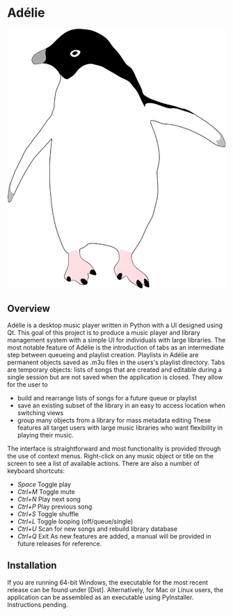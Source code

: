 # Adélie
![](UI/resources/images/penguin_cartoon.png)
## Overview
Adélie is a desktop music player written in Python with a UI designed using Qt. This goal of this project is to produce a music player and library management system with a simple UI for individuals with large libraries. The most notable feature of Adélie is the introduction of tabs as an intermediate step between queueing and playlist creation. Playlists in Adélie are permanent objects saved as .m3u files in the users's playlist directory. Tabs are temporary objects: lists of songs that are created and editable during a single session but are not saved when the application is closed. They allow for the user to 
* build and rearrange lists of songs for a future queue or playlist
* save an existing subset of the library in an easy to access location when switching views
* group many objects from a library for mass metadata editing
These features all target users with large music libraries who want flexibility in playing their music. 

The interface is straightforward and most functionality is provided through the use of context menus. Right-click on any music object or title on the screen to see a list of available actions. There are also a number of keyboard shortcuts:
* *Space* Toggle play
* *Ctrl+M* Toggle mute
* *Ctrl+N* Play next song
* *Ctrl+P* Play previous song
* *Ctrl+S* Toggle shuffle
* *Ctrl+L* Toggle looping (off/queue/single)
* *Ctrl+U* Scan for new songs and rebuild library database
* *Ctrl+Q* Exit
As new features are added, a manual will be provided in future releases for reference. 
## Installation
If you are running 64-bit Windows, the executable for the most recent release can be found under [Dist]. Alternatively, for Mac or Linux users, the application can be assembled as an executable using PyInstaller. Instructions pending.
